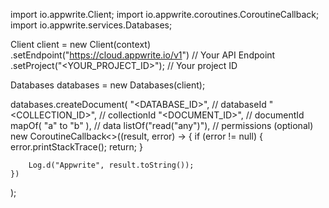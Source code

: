 import io.appwrite.Client;
import io.appwrite.coroutines.CoroutineCallback;
import io.appwrite.services.Databases;

Client client = new Client(context)
    .setEndpoint("https://cloud.appwrite.io/v1") // Your API Endpoint
    .setProject("<YOUR_PROJECT_ID>"); // Your project ID

Databases databases = new Databases(client);

databases.createDocument(
    "<DATABASE_ID>", // databaseId 
    "<COLLECTION_ID>", // collectionId 
    "<DOCUMENT_ID>", // documentId 
    mapOf( "a" to "b" ), // data 
    listOf("read("any")"), // permissions (optional)
    new CoroutineCallback<>((result, error) -> {
        if (error != null) {
            error.printStackTrace();
            return;
        }

        Log.d("Appwrite", result.toString());
    })
);

